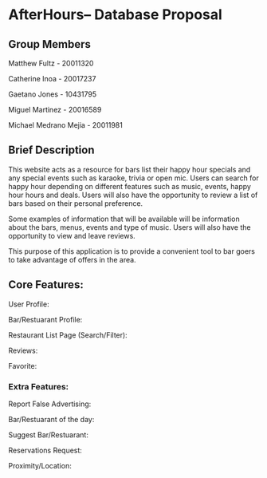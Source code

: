 # AfterHours– Database Proposal

## Group Members

Matthew Fultz - 20011320

Catherine Inoa - 20017237

Gaetano Jones - 10431795

Miguel Martinez - 20016589

Michael Medrano Mejia - 20011981

## Brief Description

This website acts as a resource for bars list their happy hour specials and any special events such as karaoke, trivia or open mic. Users can search for happy hour depending on different features such as music, events, happy hour hours and deals. Users will also have the opportunity to review a list of bars based on their personal preference.

Some examples of information that will be available will be information about the bars, menus, events and type of music. Users will also have the opportunity to view and leave reviews.

This purpose of this application is to provide a convenient tool to bar goers to take advantage of offers in the area.

## Core Features:

User Profile:

Bar/Restuarant Profile:

Restaurant List Page (Search/Filter):

Reviews:

Favorite:

### Extra Features:

Report False Advertising:

Bar/Restuarant of the day:

Suggest Bar/Restuarant:

Reservations Request:

Proximity/Location:
